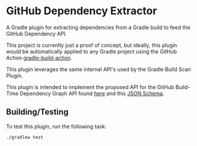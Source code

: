 # GitHub Dependency Extractor

A Gradle plugin for extracting dependencies from a Gradle build to feed the GitHub Dependency API.

This project is currently just a proof of concept, but ideally, this plugin would be automatically applied to any Gradle
project using the GitHub Action [gradle-build-action](https://github.com/marketplace/actions/gradle-build-action).

This plugin leverages the same internal API's used by the Gradle Build Scan Plugin.

This plugin is intended to implement the proposed API for the GitHub Build-Time Dependency Graph API found 
[here](https://docs.google.com/document/d/1TjxJJwgPavw-TFzK3110iH-CWstgdcVdb2JYiRy2GVs/edit?usp=sharing)
and this
[JSON Schema](https://gist.github.com/reiddraper/7b47d553382fd3867cc1d0b5474bd6c7).

## Building/Testing

To test this plugin, run the following task:
```shell
./gradlew test
```
